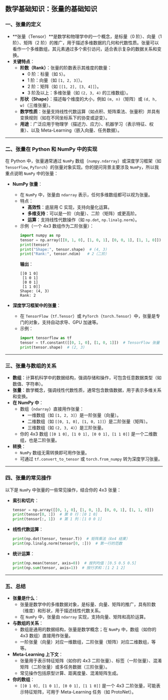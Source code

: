 ## 数学基础知识：张量的基础知识
### **一、张量的定义**
- **张量（Tensor）**是数学和物理学中的一个概念，是标量（0 阶）、向量（1 阶）、矩阵（2 阶）的推广，用于描述多维数据的几何和代数性质。张量可以看作一个多维数组，其元素通过多个索引访问，适合表示复杂的数据关系和变换。
- **关键特点**：
  - **阶数（Rank）**：张量的阶数表示其维度的数量：
    - 0 阶：标量（如 `5`）。
    - 1 阶：向量（如 `[1, 2, 3]`）。
    - 2 阶：矩阵（如 `[[1, 2], [3, 4]]`）。
    - 3 阶及以上：多维张量（如 `(2, 3, 4)` 的三维数组）。
  - **形状（Shape）**：描述每个维度的大小，例如 `(m, n)`（矩阵）或 `(d, h, w)`（三维张量）。
  - **数学性质**：张量支持线性代数运算（如点积、矩阵乘法、张量积）并具有变换规则（如在不同坐标系下的协变或逆变）。
  - **用途**：广泛应用于物理学（描述力、应力）、机器学习（表示特征、权重）、以及 Meta-Learning（嵌入向量、任务数据）。

---

### **二、张量在 Python 和 NumPy 中的实现**
在 Python 中，张量通常通过 `NumPy` 数组（`numpy.ndarray`）或深度学习框架（如 `TensorFlow`, `PyTorch`）的张量对象实现。你的提问背景主要涉及 `NumPy`，所以我重点说明 `NumPy` 中的张量：

- **NumPy 张量**：
  - 在 `NumPy` 中，张量由 `ndarray` 表示，任何多维数组都可以视为张量。
  - 特点：
    - **高效性**：底层用 C 实现，支持向量化运算。
    - **多维支持**：可以是一阶（向量）、二阶（矩阵）或更高阶。
    - **运算**：支持线性代数操作（如 `np.dot`, `np.linalg.norm`）。
  - 示例（一个 4x3 数组作为二阶张量）：
    ```python
    import numpy as np
    tensor = np.array([[0, 1, 0], [1, 0, 1], [0, 0, 1], [1, 1, 0]])  # 二阶张量
    print(tensor)
    print("Shape:", tensor.shape)  # (4, 3)
    print("Rank:", tensor.ndim)   # 2（二阶）
    ```
    **输出**：
    ```
    [[0 1 0]
     [1 0 1]
     [0 0 1]
     [1 1 0]]
    Shape: (4, 3)
    Rank: 2
    ```

- **深度学习框架中的张量**：
  - 在 `TensorFlow`（`tf.Tensor`）或 `PyTorch`（`torch.Tensor`）中，张量是专门的对象，支持自动求导、GPU 加速等。
  - 示例：
    ```python
    import tensorflow as tf
    tensor = tf.constant([[0, 1, 0], [1, 0, 1]])  # TensorFlow 张量
    print(tensor.shape)  # (2, 3)
    ```

---

### **三、张量与数组的关系**
- **数组**：计算机科学中的数据结构，强调存储和操作，可包含任意数据类型（如数值、字符串）。
- **张量**：数学概念，强调线性代数性质，通常包含数值数据，用于表示多维关系和变换。
- **在 NumPy 中**：
  - 数组（`ndarray`）直接用作张量：
    - 一维数组（如 `[1, 2, 3]`）是一阶张量（向量）。
    - 二维数组（如 `[[0, 1, 0], [1, 0, 1]]`）是二阶张量（矩阵）。
    - 三维数组（如 `(2, 3, 4)`）是三阶张量。
  - 你的 4x3 数组 `[[0 1 0], [1 0 1], [0 0 1], [1 1 0]]` 是一个二维数组，也是二阶张量。
- **转换**：
  - `NumPy` 数组无需转换即可用作张量。
  - 可通过 `tf.convert_to_tensor` 或 `torch.from_numpy` 转为深度学习张量。

---

### **四、张量的常见操作**
以下是 `NumPy` 中张量的一些常见操作，结合你的 4x3 张量：
- **索引和切片**：
  ```python
  tensor = np.array([[0, 1, 0], [1, 0, 1], [0, 0, 1], [1, 1, 0]])
  print(tensor[0, :])  # 第 0 行：[0 1 0]
  print(tensor[:, 1])  # 第 1 列：[1 0 0 1]
  ```
- **线性代数运算**：
  ```python
  print(np.dot(tensor, tensor.T))  # 矩阵乘法（4x4 结果）
  print(np.linalg.norm(tensor[0, :]))  # 第一行的范数
  ```
- **统计运算**：
  ```python
  print(np.mean(tensor, axis=0))  # 按列均值：[0.5 0.5 0.5]
  print(np.sum(tensor, axis=1))  # 按行求和：[1 2 1 2]
  ```

---

### **五、总结**
- **张量是什么**：
  - 张量是数学中的多维数据对象，是标量、向量、矩阵的推广，具有阶数（维度）和形状，用于描述线性代数关系。
  - 在 `NumPy` 中，张量由 `ndarray` 实现，支持向量、矩阵和高阶运算。
- **与数组的关系**：
  - 数组是通用的数据结构，张量是数学概念；在 `NumPy` 中，数组（如你的 4x3 数组）直接用作张量。
  - 一阶张量（向量）对应一维数组，二阶张量（矩阵）对应二维数组，等等。
- **Meta-Learning 上下文**：
  - 张量用于表示特征矩阵（如你的 4x3 二阶张量）、标签（一阶张量）、混淆矩阵（二阶张量）或多任务数据（三阶张量）。
  - 常见操作包括原型计算、距离度量、混淆矩阵生成。
- **你的数组**：
  - `[[0 1 0], [1 0 1], [0 0 1], [1 1 0]]` 是一个 4x3 二阶张量，可能表示特征矩阵，可用于 Meta-Learning 任务（如 ProtoNet）。

